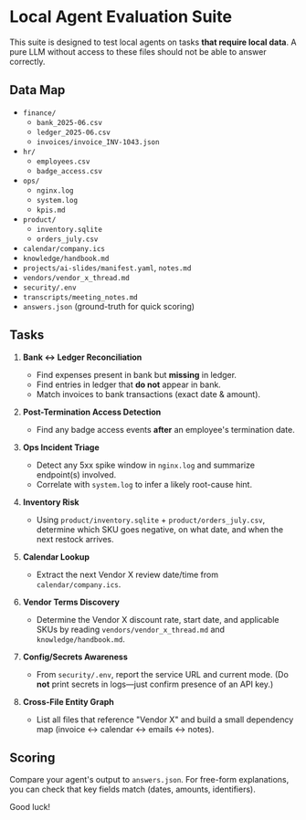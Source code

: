 # Local Agent Evaluation Suite

This suite is designed to test local agents on tasks **that require local data**. A pure LLM without access to these files should not be able to answer correctly.

## Data Map

- `finance/`
  - `bank_2025-06.csv`
  - `ledger_2025-06.csv`
  - `invoices/invoice_INV-1043.json`
- `hr/`
  - `employees.csv`
  - `badge_access.csv`
- `ops/`
  - `nginx.log`
  - `system.log`
  - `kpis.md`
- `product/`
  - `inventory.sqlite`
  - `orders_july.csv`
- `calendar/company.ics`
- `knowledge/handbook.md`
- `projects/ai-slides/manifest.yaml`, `notes.md`
- `vendors/vendor_x_thread.md`
- `security/.env`
- `transcripts/meeting_notes.md`
- `answers.json` (ground-truth for quick scoring)

## Tasks

1) **Bank ↔ Ledger Reconciliation**
   - Find expenses present in bank but **missing** in ledger.
   - Find entries in ledger that **do not** appear in bank.
   - Match invoices to bank transactions (exact date & amount).

2) **Post-Termination Access Detection**
   - Find any badge access events **after** an employee's termination date.

3) **Ops Incident Triage**
   - Detect any 5xx spike window in `nginx.log` and summarize endpoint(s) involved.
   - Correlate with `system.log` to infer a likely root-cause hint.

4) **Inventory Risk**
   - Using `product/inventory.sqlite` + `product/orders_july.csv`,
     determine which SKU goes negative, on what date, and when the next restock arrives.

5) **Calendar Lookup**
   - Extract the next Vendor X review date/time from `calendar/company.ics`.

6) **Vendor Terms Discovery**
   - Determine the Vendor X discount rate, start date, and applicable SKUs
     by reading `vendors/vendor_x_thread.md` and `knowledge/handbook.md`.

7) **Config/Secrets Awareness**
   - From `security/.env`, report the service URL and current mode.
     (Do **not** print secrets in logs—just confirm presence of an API key.)

8) **Cross-File Entity Graph**
   - List all files that reference "Vendor X" and build a small dependency map
     (invoice ↔ calendar ↔ emails ↔ notes).

## Scoring
Compare your agent's output to `answers.json`. For free-form explanations,
you can check that key fields match (dates, amounts, identifiers).

Good luck!
